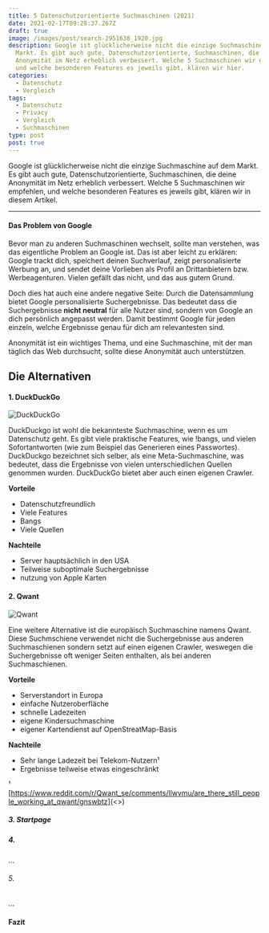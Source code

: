 ```yaml
---
title: 5 Datenschutzorientierte Suchmaschinen (2021)
date: 2021-02-17T09:28:37.267Z
draft: true
image: /images/post/search-2951638_1920.jpg
description: Google ist glücklicherweise nicht die einzige Suchmaschine auf dem
  Markt. Es gibt auch gute, Datenschutzorientierte, Suchmaschinen, die deine
  Anonymität im Netz erheblich verbessert. Welche 5 Suchmaschinen wir empfehlen,
  und welche besonderen Features es jeweils gibt, klären wir hier.
categories:
  - Datenschutz
  - Vergleich
tags:
  - Datenschutz
  - Privacy
  - Vergleich
  - Suchmaschinen
type: post
post: true
---
```

Google ist glücklicherweise nicht die einzige Suchmaschine auf dem Markt. Es gibt auch gute, Datenschutzorientierte, Suchmaschinen, die deine Anonymität im Netz erheblich verbessert. Welche 5 Suchmaschinen wir empfehlen, und welche besonderen Features es jeweils gibt, klären wir in diesem Artikel.

- - -

#### Das Problem von Google

Bevor man zu anderen Suchmaschinen wechselt, sollte man verstehen, was das eigentliche Problem an Google ist. Das ist aber leicht zu erklären: Google trackt dich, speichert deinen Suchverlauf, zeigt personalisierte Werbung an, und sendet deine Vorlieben als Profil an Drittanbietern bzw. Werbeagenturen. Vielen gefällt das nicht, und das aus gutem Grund. 

Doch dies hat auch eine andere negative Seite: Durch die Datensammlung bietet Google personalisierte Suchergebnisse. Das bedeutet dass die Suchergebnisse **nicht neutral** für alle Nutzer sind, sondern von Google an dich persönlich angepasst werden. Damit bestimmt Google für jeden einzeln, welche Ergebnisse genau für dich am relevantesten sind.

Anonymität ist ein wichtiges Thema, und eine Suchmaschine, mit der man täglich das Web durchsucht, sollte diese Anonymität auch unterstützen.

## Die Alternativen

#### 1. DuckDuckGo

![DuckDuckGo](/images/post/bildschirmfoto-von-2021-03-19-10-48-57.png "Die Startseite von DuckDuckGo")

DuckDuckgo ist wohl die bekannteste Suchmaschine, wenn es um Datenschutz geht. Es gibt viele praktische Features, wie !bangs, und vielen Sofortantworten (wie zum Beispiel das Generieren eines Passwortes). DuckDuckgo bezeichnet sich selber, als eine Meta-Suchmaschine, was bedeutet, dass die Ergebnisse von vielen unterschiedlichen Quellen genommen wurden. DuckDuckGo bietet aber auch einen eigenen Crawler. 

**Vorteile**

* Datenschutzfreundlich
* Viele Features
* Bangs
* Viele Quellen

**Nachteile**

* Server hauptsächlich in den USA
* Teilweise suboptimale Suchergebnisse
* nutzung von Apple Karten

#### 2. Qwant

![Qwant](/images/post/bildschirmfoto-von-2021-03-19-10-52-08.png "Die Startseite von Qwant")

Eine weitere Alternative ist die europäisch Suchmaschine namens Qwant. Diese Suchmschiene verwendet nicht die Suchergebnisse aus anderen Suchmaschienen sondern setzt auf einen eigenen Crawler, weswegen die Suchergebnisse oft weniger Seiten enthalten, als bei anderen Suchmaschienen.

**Vorteile**

* Serverstandort in Europa
* einfache Nutzeroberfläche
* schnelle Ladezeiten
* eigene Kindersuchmaschine
* eigener Kartendienst auf OpenStreatMap-Basis

**Nachteile**

* Sehr lange Ladezeit bei Telekom-Nutzern¹
* Ergebnisse teilweise etwas eingeschränkt

¹ [https://www.reddit.com/r/Qwant_se/comments/llwvmu/are_there_still_people_working_at_qwant/gnswbtz](<>)

##### 3. Startpage

##### 4.

...

###### 5.

...

#### Fazit